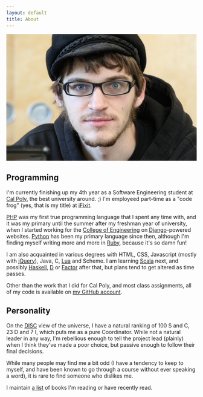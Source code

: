 ```yaml
---
layout: default
title: About
---
```


![](/media/images/me.jpg)

## Programming

I'm currently finishing up my 4th year as a Software Engineering student at [Cal
Poly], the best university around. ;) I'm employeed part-time as a "code frog"
(yes, that is my title) at [iFixit].

[PHP] was my first true programming language that I spent any time with, and it
was my primary until the summer after my freshman year of university, when I
started working for the [College of Engineering] on [Django]-powered websites.
[Python] has been my primary language since then, although I'm finding myself
writing more and more in [Ruby], because it's so damn fun!

I am also acquainted in various degrees with HTML, CSS, Javascript (mostly with
[jQuery]), Java, C, [Lua] and Scheme. I am learning [Scala] next, and possibly
[Haskell], [D] or [Factor] after that, but plans tend to get altered as time passes.

Other than the work that I did for Cal Poly, and most class assignments, all of
my code is available on [my GitHub account].


[Cal Poly]: http://calpoly.edu/
[iFixit]: http://ifixit.com/

[PHP]: http://php.net/
[College of Engineering]: http://ceng.calpoly.edu/
[Django]: http://www.djangoproject.com/
[Python]: http://python.org/
[Ruby]: http://www.ruby-lang.org/

[jQuery]: http://jquery.com/
[Lua]: http://www.lua.org/
[Scala]: http://www.scala-lang.org/
[Haskell]: http://www.haskell.org/
[D]: http://digitalmars.com/d/index.html
[Factor]: http://factorcode.org/

[my GitHub account]: http://github.com/xiongchiamiov/


## Personality

On the [DISC] view of the universe, I have a natural ranking of 100 S and C, 23
D and 7 I, which puts me as a pure Coordinator. While not a natural leader in
any way, I'm rebellious enough to tell the project lead (plainly) when I think
they've made a poor choice, but passive enough to follow their final decisions.

While many people may find me a bit odd (I have a tendency to keep to myself,
and have been known to go through a course without ever speaking a word), it is
rare to find someone who dislikes me.

I maintain [a list][reading-list] of books I'm reading or have recently read.


[DISC]: http://en.wikipedia.org/wiki/DISC_assessment
[reading-list]: /about/reading-list.html
